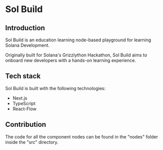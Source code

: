 # Sol Build

## Introduction

Sol Build is an education learning node-based playground for learning Solana Development.

Originally built for Solana's Grizzlython Hackathon, Sol Build aims to onboard new developers with a hands-on learning experience. 

## Tech stack

Sol Build is built with the following technologies:
- Next.js
- TypeScript
- React-Flow

## Contribution
The code for all the component nodes can be found in the "nodes" folder inside the "src" directory.